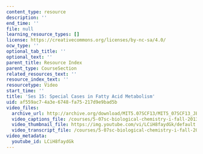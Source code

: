 ```yaml
---
content_type: resource
description: ''
end_time: ''
file: null
learning_resource_types: []
license: https://creativecommons.org/licenses/by-nc-sa/4.0/
ocw_type: ''
optional_tab_title: ''
optional_text: ''
parent_title: Resource Index
parent_type: CourseSection
related_resources_text: ''
resource_index_text: ''
resourcetype: Video
start_time: ''
title: 'Ses 15: Special Cases in Fatty Acid Metabolism'
uid: af559ac7-4a3e-6748-fa75-217d9e9bad5b
video_files:
  archive_url: http://archive.org/download/MIT5.07SCF13/MIT5_07SCF13_JE-Ses15_300k.mp4
  video_captions_file: /courses/5-07sc-biological-chemistry-i-fall-2013/ed9bd8b4503559c69eddc1c9c5800df3_LCiH8faydGk.vtt
  video_thumbnail_file: https://img.youtube.com/vi/LCiH8faydGk/default.jpg
  video_transcript_file: /courses/5-07sc-biological-chemistry-i-fall-2013/a7fb1181b7dfe241dd3d73ab12a87880_LCiH8faydGk.pdf
video_metadata:
  youtube_id: LCiH8faydGk
---
```

